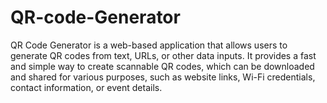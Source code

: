 # QR-code-Generator
QR Code Generator is a web-based application that allows users to generate QR codes from text, URLs, or other data inputs. It provides a fast and simple way to create scannable QR codes, which can be downloaded and shared for various purposes, such as website links, Wi-Fi credentials, contact information, or event details.
